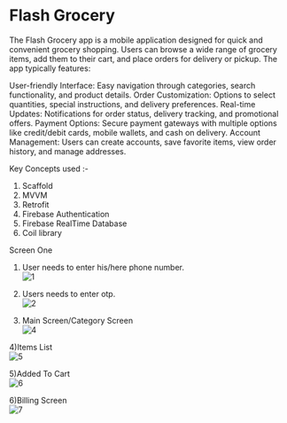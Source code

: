 # Flash Grocery
The Flash Grocery app is a mobile application designed for quick and convenient grocery shopping. Users can browse a wide range of grocery items, add them to their cart, and place orders for delivery or pickup. The app typically features:

User-friendly Interface: Easy navigation through categories, search functionality, and product details.
Order Customization: Options to select quantities, special instructions, and delivery preferences.
Real-time Updates: Notifications for order status, delivery tracking, and promotional offers.
Payment Options: Secure payment gateways with multiple options like credit/debit cards, mobile wallets, and cash on delivery.
Account Management: Users can create accounts, save favorite items, view order history, and manage addresses.<br>

Key Concepts used :-
1) Scaffold
2) MVVM
3) Retrofit
4) Firebase Authentication
5) Firebase RealTime Database
6) Coil library

Screen One<br>
1) User needs to enter his/here phone number.<br>
![1](https://github.com/user-attachments/assets/7bbd33b1-bddb-4d62-8ce6-89a65d20b67d)<br>

2) Users needs to enter otp.<br>
![2](https://github.com/user-attachments/assets/cba827a0-6794-4da7-a303-6be8241f9e3e)<br>

3) Main Screen/Category Screen<br>
![4](https://github.com/user-attachments/assets/4b7f7fdf-73cd-4660-a1c1-3b057219f6af)<br>

4)Items List<br>
![5](https://github.com/user-attachments/assets/762cf0a4-ab4f-493d-a310-3c758e48d709)

5)Added To Cart<br>
![6](https://github.com/user-attachments/assets/7c937704-48b3-49cd-935a-bd98fe78ac49)

6)Billing Screen<br>
![7](https://github.com/user-attachments/assets/fd6fecab-4864-4257-be79-2aa1990fcc2f)
 

